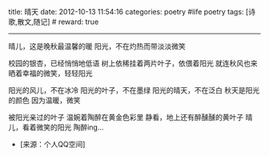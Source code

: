title: 晴天
date: 2012-10-13 11:54:16
categories: poetry #life poetry
tags: [诗歌,散文,随记]  # <!--more-->
reward: true

---

晴儿，这是晚秋最温馨的暖
阳光，不在灼热而带淡淡微笑
 
<!--more-->

校园的银杏，已经悄悄地低语
树上依稀挂着两片叶子，依偎着阳光
就连秋风也来晒着幸福的微笑，轻轻阳光
 
阳光的风儿，不在冰冷
阳光的叶子，不在墨绿
阳光的晴天，不在泛白
秋天是阳光的颜色
因为温暖，微笑
 
被阳光亲过的叶子
温婉着陶醉在黄金色彩里
静看，地上还有醉醺醺的黄叶子
晴儿，看着微笑的阳光
陶醉ing...

- [来源：个人QQ空间]